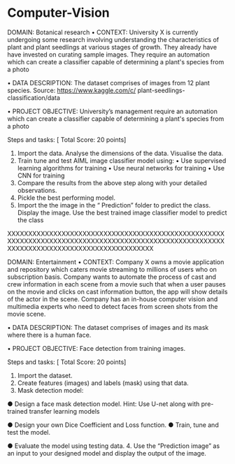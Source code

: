 # Computer-Vision


DOMAIN: Botanical research
• CONTEXT: University X is currently undergoing some research involving understanding the characteristics of
plant and plant seedlings at various stages of growth. They already have have invested on curating sample
images. They require an automation which can create a classifier capable of determining a plant's species from a
photo

• DATA DESCRIPTION: The dataset comprises of images from 12 plant species. Source: https://www.kaggle.com/c/
plant-seedlings-classification/data

• PROJECT OBJECTIVE: University’s management require an automation which can create a classifier capable of
determining a plant's species from a photo

Steps and tasks: [ Total Score: 20 points]
1. Import the data. Analyse the dimensions of the data. Visualise the data.
2. Train tune and test AIML image classifier model using:
• Use supervised learning algorithms for training
• Use neural networks for training
• Use CNN for training
3. Compare the results from the above step along with your detailed observations.
4. Pickle the best performing model.
5. Import the the image in the “ Prediction” folder to predict the class. Display the image. Use the best trained image
classifier model to predict the class

XXXXXXXXXXXXXXXXXXXXXXXXXXXXXXXXXXXXXXXXXXXXXXXXXXXXXXXXXXXXXXXXXXXXXXXXXXXXXXXXXXXXXXXXXXXXXXXXXXXXXXXXXXXXXXXXXXXXXXXXXXXXXXXXXXXXXXXXXXX

DOMAIN: Entertainment
• CONTEXT: Company X owns a movie application and repository which caters movie streaming to millions of users who on subscription basis.
Company wants to automate the process of cast and crew information in each scene from a movie such that when a user pauses on the
movie and clicks on cast information button, the app will show details of the actor in the scene. Company has an in-house computer vision
and multimedia experts who need to detect faces from screen shots from the movie scene.

• DATA DESCRIPTION: The dataset comprises of images and its mask where there is a human face.

• PROJECT OBJECTIVE: Face detection from training images.

Steps and tasks: [ Total Score: 20 points]
1. Import the dataset.
2. Create features (images) and labels (mask) using that data.
3. Mask detection model:

● Design a face mask detection model.
Hint: Use U-net along with pre-trained transfer learning models

● Design your own Dice Coefficient and Loss function.
● Train, tune and test the model.

● Evaluate the model using testing data.
4. Use the “Prediction image” as an input to your designed model and display the output of the image.
